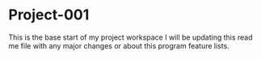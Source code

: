 # Project-001
This is the base start of my project workspace
I will be updating this read me file with any major changes or about this program feature lists.
